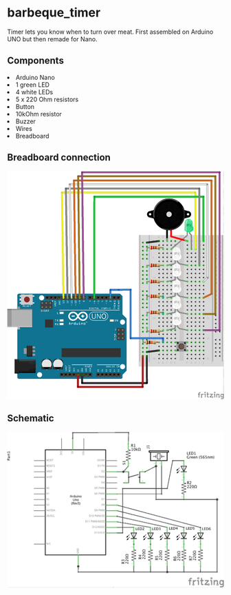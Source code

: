 # barbeque_timer
Timer lets you know when to turn over meat.
First assembled on Arduino UNO but then remade for Nano.

<h2>Components</h2>
<li>Arduino Nano</li>
<li>1 green LED</li>
<li>4 white LEDs</li>
<li>5 x 220 Ohm resistors</li>
<li>Button</li>
<li>10kOhm resistor</li>
<li>Buzzer</li>
<li>Wires</li>
<li>Breadboard</li>

<h2>Breadboard connection</h2>
<img src="breadboard.png">

<h2>Schematic</h2>
<img src="schematic.jpg">
